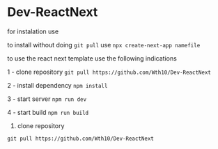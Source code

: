 # Dev-ReactNext

for instalation use

to install without doing `git pull` use `npx create-next-app namefile`

to use the react next template use the following indications

1 - clone repository `git pull https://github.com/Wth10/Dev-ReactNext`

2 - install dependency `npm install`

3 - start server `npm run dev`

4 - start build `npm run build`

1. clone repository

```git
git pull https://github.com/Wth10/Dev-ReactNext
```
